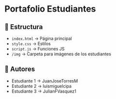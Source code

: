 # Portafolio Estudiantes

## 📂 Estructura
- `index.html` → Página principal
- `style.css` → Estilos
- `script.js` → Funciones JS
- `/img` → Carpeta para imágenes de los estudiantes

## 👥 Autores
- Estudiante 1 → JuanJoseTorresM
- Estudiante 2 → luismiguelcipa
- Estudiante 3 → JulianFVasquez1
